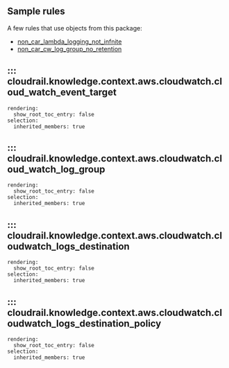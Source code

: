 ## Sample rules
A few rules that use objects from this package:

* [non_car_lambda_logging_not_infnite](https://github.com/indeni/cloudrail-knowledge/blob/main/cloudrail/knowledge/rules/aws/non_context_aware/log_validation_rules/ensure_lambda_function_has_non_infinite_log_retention_rule.py)
* [non_car_cw_log_group_no_retention](https://github.com/indeni/cloudrail-knowledge/blob/main/cloudrail/knowledge/rules/aws/non_context_aware/log_validation_rules/ensure_cloudwatch_log_groups_specify_retention_days_rule.py)

## ::: cloudrail.knowledge.context.aws.cloudwatch.cloud_watch_event_target
    rendering:
      show_root_toc_entry: false
    selection:
      inherited_members: true

## ::: cloudrail.knowledge.context.aws.cloudwatch.cloud_watch_log_group
    rendering:
      show_root_toc_entry: false
    selection:
      inherited_members: true

## ::: cloudrail.knowledge.context.aws.cloudwatch.cloudwatch_logs_destination
    rendering:
      show_root_toc_entry: false
    selection:
      inherited_members: true

## ::: cloudrail.knowledge.context.aws.cloudwatch.cloudwatch_logs_destination_policy
    rendering:
      show_root_toc_entry: false
    selection:
      inherited_members: true
